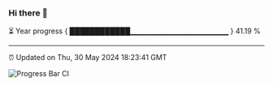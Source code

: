 ### Hi there 👋

⏳ Year progress { ████████████▁▁▁▁▁▁▁▁▁▁▁▁▁▁▁▁▁▁ } 41.19 %

---

⏰ Updated on Thu, 30 May 2024 18:23:41 GMT

![Progress Bar CI](https://github.com/liununu/liununu/workflows/Progress%20Bar%20CI/badge.svg)
